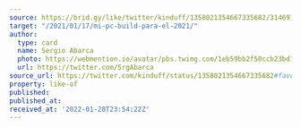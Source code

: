 ```yaml
---
source: https://brid.gy/like/twitter/kinduff/1358021354667335682/314691580
target: "/2021/01/17/mi-pc-build-para-el-2021/"
author:
  type: card
  name: Sergio Abarca
  photo: https://webmention.io/avatar/pbs.twimg.com/1eb59bb2f50ccb23bd7e2ca0177a9410a2601eaacfeb2be99623af2ef014912d.jpg
  url: https://twitter.com/SrgAbarca
source_url: https://twitter.com/kinduff/status/1358021354667335682#favorited-by-314691580
property: like-of
published:
published_at:
received_at: '2022-01-28T23:54:22Z'
---
```


